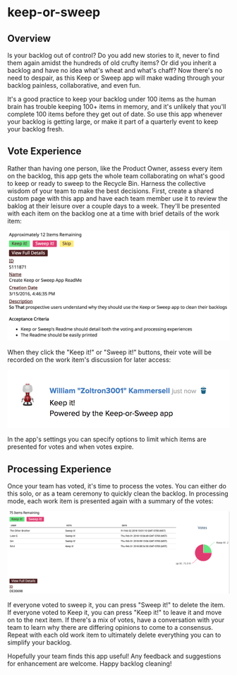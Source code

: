 keep-or-sweep
=========================

## Overview

Is your backlog out of control? Do you add new stories to it, never to find them again amidst the hundreds of old crufty items? Or did you inherit a backlog and have no idea what's wheat and what's chaff? Now there's no need to despair, as this Keep or Sweep app will make wading through your backlog painless, collaborative, and even fun.

It's a good practice to keep your backlog under 100 items as the human brain has trouble keeping 100+ items in memory, and it's unlikely that you'll complete 100 items before they get out of date. So use this app whenever your backlog is getting large, or make it part of a quarterly event to keep your backlog fresh.

## Vote Experience

Rather than having one person, like the Product Owner, assess every item on the backlog, this app gets the whole team collaborating on what's good to keep or ready to sweep to the Recycle Bin. Harness the collective wisdom of your team to make the best decisions. First, create a shared custom page with this app and have each team member use it to review the baklog at their leisure over a couple days to a week. They'll be presented with each item on the backlog one at a time with brief details of the work item:

![VoteScreen](assets/vote_screen.png)

When they click the "Keep it!" or "Sweep it!" buttons, their vote will be recorded on the work item's discussion for later access:

![VoteComment](assets/vote_comment.png)

In the app's settings you can specify options to limit which items are presented for votes and when votes expire.

## Processing Experience

Once your team has voted, it's time to process the votes. You can either do this solo, or as a team ceremony to quickly clean the backlog. In processing mode, each work item is presented again with a summary of the votes:

![ProcessingScreen](assets/processing_screen.png)

If everyone voted to sweep it, you can press "Sweep it!" to delete the item. If everyone voted to Keep it, you can press "Keep it!" to leave it and move on to the next item. If there's a mix of votes, have a conversation with your team to learn why there are differing opinions to come to a consensus. Repeat with each old work item to ultimately delete everything you can to simplify your backlog.

Hopefully your team finds this app useful! Any feedback and suggestions for enhancement are welcome. Happy backlog cleaning!